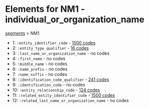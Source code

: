 # Elements for NM1 - individual_or_organization_name
[segments](../segments.md) > NM1
* 1: `:entity_identifier_code` - [1500 codes](../elements/NM1_1.md)
* 2: `:entity_type_qualifier` - [16 codes](../elements/NM1_2.md)
* 3: `:last_name_or_organization_name` - no codes
* 4: `:first_name` - no codes
* 5: `:middle_name` - no codes
* 6: `:name_prefix` - no codes
* 7: `:name_suffix` - no codes
* 8: `:identification_code_qualifier` - [241 codes](../elements/NM1_8.md)
* 9: `:identification_code` - no codes
* 10: `:entity_relationship_code` - [124 codes](../elements/NM1_10.md)
* 11: `:related_entity_identifier_code` - [1500 codes](../elements/NM1_11.md)
* 12: `:related_last_name_or_organization_name` - no codes
